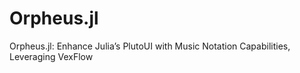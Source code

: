 # Orpheus.jl
Orpheus.jl: Enhance Julia’s PlutoUI with Music Notation Capabilities, Leveraging VexFlow
